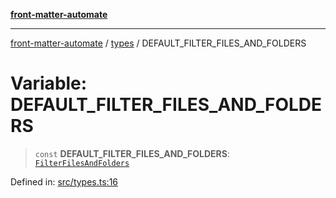 [**front-matter-automate**](../../README.md)

***

[front-matter-automate](../../modules.md) / [types](../README.md) / DEFAULT\_FILTER\_FILES\_AND\_FOLDERS

# Variable: DEFAULT\_FILTER\_FILES\_AND\_FOLDERS

> `const` **DEFAULT\_FILTER\_FILES\_AND\_FOLDERS**: [`FilterFilesAndFolders`](../interfaces/FilterFilesAndFolders.md)

Defined in: [src/types.ts:16](https://github.com/Christian-Me/folder-to-tags-plugin/blob/c4f3804089f2bfe27979efdfa349dd5a9da04cc5/src/types.ts#L16)
